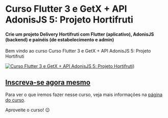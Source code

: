 # Curso Flutter 3 e GetX + API AdonisJS 5: Projeto Hortifruti
#### Crie um projeto Delivery Hortifruti com Flutter (aplicativo), AdonisJS (backend) e painéis (de estabelecimento e admin)

Bem vindo ao curso Curso Flutter 3 e GetX + API AdonisJS 5: Projeto Hortifruti

[![Curso Flutter 3 e GetX + API AdonisJS 5: Projeto Hortifruti](https://img-b.udemycdn.com/course/480x270/4712650_b160.jpg)](https://www.udemy.com/course/curso-flutter-3-e-getx-api-adonisjs-projeto-hortifruti/?referralCode=171C323EC39066FC001A))

## [Inscreva-se agora mesmo](https://www.udemy.com/course/curso-flutter-3-e-getx-api-adonisjs-projeto-hortifruti/?referralCode=171C323EC39066FC001A)

Para ver o que iremos fazer nesse curso, veja mais informações na [página do curso](https://www.udemy.com/course/curso-flutter-3-e-getx-api-adonisjs-projeto-hortifruti/?referralCode=171C323EC39066FC001A).

Aproveite o curso! 😉
